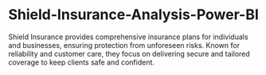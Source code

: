 # Shield-Insurance-Analysis-Power-BI
Shield Insurance provides comprehensive insurance plans for individuals and businesses, ensuring protection from unforeseen risks. Known for reliability and customer care, they focus on delivering secure and tailored coverage to keep clients safe and confident.
